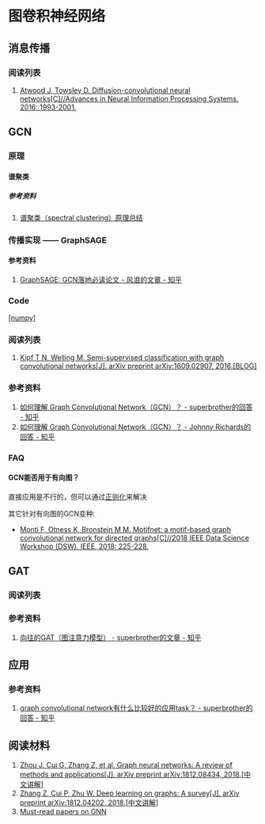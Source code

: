 # 图卷积神经网络

## 消息传播

### 阅读列表
1. [Atwood J, Towsley D. Diffusion-convolutional neural networks[C]//Advances in Neural Information Processing Systems. 2016: 1993-2001.](http://papers.nips.cc/paper/6212-diffusion-convolutional-neural-networks.pdf)

## GCN

### 原理

#### 谱聚类

##### 参考资料
1. [谱聚类（spectral clustering）原理总结](https://www.cnblogs.com/pinard/p/6221564.html)

### 传播实现 —— GraphSAGE
#### 参考资料
1. [GraphSAGE: GCN落地必读论文 - 风浪的文章 - 知乎](https://zhuanlan.zhihu.com/p/62750137)

### Code
[[numpy]](https://mp.weixin.qq.com/s/sg9O761F0KHAmCPOfMW_kQ)

### 阅读列表
1. [Kipf T N, Welling M. Semi-supervised classification with graph convolutional networks[J]. arXiv preprint arXiv:1609.02907, 2016.](https://arxiv.org/pdf/1609.02907.pdf)[[BLOG]](http://tkipf.github.io/graph-convolutional-networks/)

### 参考资料
1. [如何理解 Graph Convolutional Network（GCN）？ - superbrother的回答 - 知乎](https://www.zhihu.com/question/54504471/answer/332657604)
2. [如何理解 Graph Convolutional Network（GCN）？ - Johnny Richards的回答 - 知乎](https://www.zhihu.com/question/54504471/answer/630639025)

### FAQ
#### GCN能否用于有向图？
直接应用是不行的，但可以通过[正则化](https://github.com/tkipf/gcn/issues/91#issuecomment-469181790)来解决

其它针对有向图的GCN变种:
* [Monti F, Otness K, Bronstein M M. Motifnet: a motif-based graph convolutional network for directed graphs[C]//2018 IEEE Data Science Workshop (DSW). IEEE, 2018: 225-228.](https://arxiv.org/pdf/1802.01572.pdf)

## GAT
### 阅读列表
### 参考资料
1. [向往的GAT（图注意力模型） - superbrother的文章 - 知乎](https://zhuanlan.zhihu.com/p/81350196)

## 应用

### 参考资料
1. [graph convolutional network有什么比较好的应用task？ - superbrother的回答 - 知乎](https://www.zhihu.com/question/305395488/answer/554847680)

## 阅读材料
1. [Zhou J, Cui G, Zhang Z, et al. Graph neural networks: A review of methods and applications[J]. arXiv preprint arXiv:1812.08434, 2018.](https://arxiv.org/pdf/1812.08434.pdf)[[中文讲解](https://mp.weixin.qq.com/s?__biz=MzA3MzI4MjgzMw==&mid=2650754558&idx=2&sn=7d79191b9ed30679d5d40e22d9cabdf8&chksm=871a8980b06d00962e0dbe984e1d3469214db31cb402b4725a0dfe330249a830b45cb26932b5&scene=21#wechat_redirect)]
2. [Zhang Z, Cui P, Zhu W. Deep learning on graphs: A survey[J]. arXiv preprint arXiv:1812.04202, 2018.](https://arxiv.org/pdf/1812.04202.pdf)[[中文讲解](https://mp.weixin.qq.com/s/WW-URKk-fNct9sC4bJ22eg)]
3. [Must-read papers on GNN](https://github.com/thunlp/GNNPapers)
